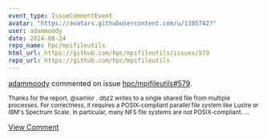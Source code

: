 ```yaml
---
event_type: IssueCommentEvent
avatar: "https://avatars.githubusercontent.com/u/1105742?"
user: adammoody
date: 2024-08-24
repo_name: hpc/mpifileutils
html_url: https://github.com/hpc/mpifileutils/issues/579
repo_url: https://github.com/hpc/mpifileutils
---
```


<a href='https://github.com/adammoody' target='_blank'>adammoody</a> commented on issue <a href='https://github.com/hpc/mpifileutils/issues/579' target='_blank'>hpc/mpifileutils#579</a>.

<small>Thanks for the report, @samlor .  dbz2 writes to a single shared file from multiple processes.  For correctness, it requires a POSIX-compliant parallel file system like Lustre or IBM's Spectrum Scale.  In particular, many NFS file systems are not POSIX-compliant....</small>

<a href='https://github.com/hpc/mpifileutils/issues/579' target='_blank'>View Comment</a>